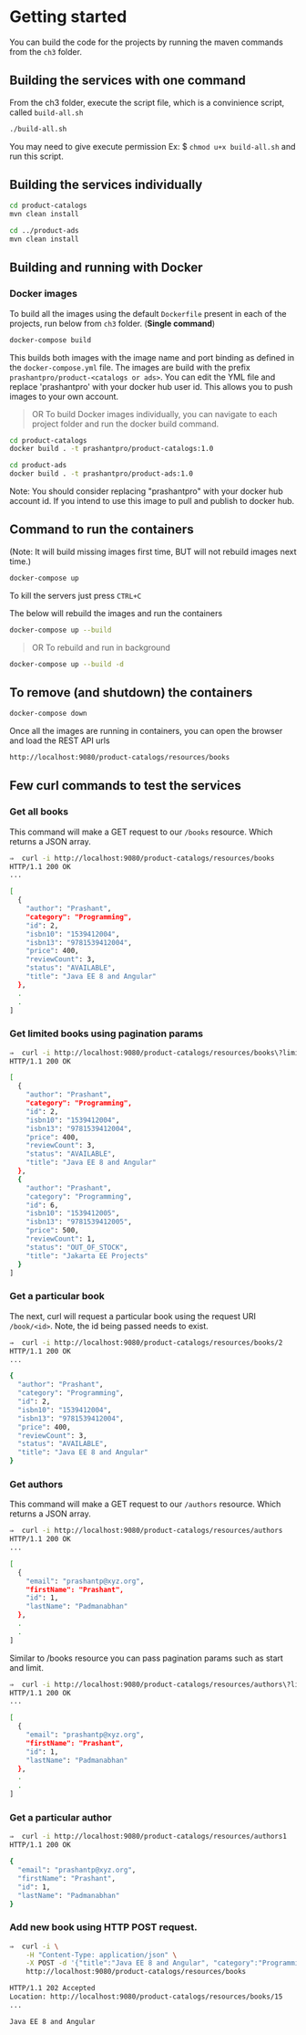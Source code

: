 
# Getting started

You can build the code for the projects by running the maven commands from the `ch3` folder.

## Building the services with one command
From the ch3 folder, execute the script file, which is a convinience script, called `build-all.sh`

```sh
./build-all.sh
```

You may need to give execute permission Ex: $ `chmod u+x build-all.sh` and run this script.

## Building the services individually
```sh
cd product-catalogs
mvn clean install

cd ../product-ads
mvn clean install
```

## Building and running with Docker

### Docker images

To build all the images using the default `Dockerfile` present in each of the projects, run below from `ch3` folder. (**Single command**)

```sh
docker-compose build
```
This builds both images with the image name and port binding as defined in the `docker-compose.yml` file.
The images are build with the prefix `prashantpro/product-<catalogs or ads>`. You can edit the YML file and replace 'prashantpro' with your docker hub user id. This allows you to push images to your own account.

>OR
To build Docker images individually, you can navigate to each project folder and run the docker build command.

```sh
cd product-catalogs
docker build . -t prashantpro/product-catalogs:1.0

cd product-ads
docker build . -t prashantpro/product-ads:1.0
```

Note: You should consider replacing "prashantpro" with your docker hub account id. If you intend to use this image to pull and publish to docker hub.

## Command to run the containers
(Note: It will build missing images first time, BUT will not rebuild images next time.)

```sh
docker-compose up
```

To kill the servers just press
`CTRL+C`

The below will rebuild the images and run the containers

```sh
docker-compose up --build
```

>OR
To rebuild and run in background
```sh
docker-compose up --build -d
```

## To remove (and shutdown) the containers
```sh
docker-compose down
```

Once all the images are running in containers, you can open the browser and load the REST API urls

```sh
http://localhost:9080/product-catalogs/resources/books
```

## Few curl commands to test the services

### Get all books
This command will make a GET request to our `/books` resource. Which returns a JSON array.
```sh
⇒  curl -i http://localhost:9080/product-catalogs/resources/books
HTTP/1.1 200 OK
...

[
  {
    "author": "Prashant",
    "category": "Programming",
    "id": 2,
    "isbn10": "1539412004",
    "isbn13": "9781539412004",
    "price": 400,
    "reviewCount": 3,
    "status": "AVAILABLE",
    "title": "Java EE 8 and Angular"
  },
  .
  .
]
```

### Get limited books using pagination params

```sh
⇒  curl -i http://localhost:9080/product-catalogs/resources/books\?limit\=2
HTTP/1.1 200 OK

[
  {
    "author": "Prashant",
    "category": "Programming",
    "id": 2,
    "isbn10": "1539412004",
    "isbn13": "9781539412004",
    "price": 400,
    "reviewCount": 3,
    "status": "AVAILABLE",
    "title": "Java EE 8 and Angular"
  },
  {
    "author": "Prashant",
    "category": "Programming",
    "id": 6,
    "isbn10": "1539412005",
    "isbn13": "9781539412005",
    "price": 500,
    "reviewCount": 1,
    "status": "OUT_OF_STOCK",
    "title": "Jakarta EE Projects"
  }
]
```

### Get a particular book
The next, curl will request a particular book using the request URI `/book/<id>`.
Note, the id being passed needs to exist.

```sh
⇒  curl -i http://localhost:9080/product-catalogs/resources/books/2
HTTP/1.1 200 OK
...

{
  "author": "Prashant",
  "category": "Programming",
  "id": 2,
  "isbn10": "1539412004",
  "isbn13": "9781539412004",
  "price": 400,
  "reviewCount": 3,
  "status": "AVAILABLE",
  "title": "Java EE 8 and Angular"
}
```

### Get authors
This command will make a GET request to our `/authors` resource. Which returns a JSON array.
```sh
⇒  curl -i http://localhost:9080/product-catalogs/resources/authors
HTTP/1.1 200 OK
...

[
  {
    "email": "prashantp@xyz.org",
    "firstName": "Prashant",
    "id": 1,
    "lastName": "Padmanabhan"
  },
  .
  .
]
```

Similar to /books resource you can pass pagination params such as start and limit.

```sh
⇒  curl -i http://localhost:9080/product-catalogs/resources/authors\?limit\=2
HTTP/1.1 200 OK
...

[
  {
    "email": "prashantp@xyz.org",
    "firstName": "Prashant",
    "id": 1,
    "lastName": "Padmanabhan"
  },
  .
  .
]
```

### Get a particular author
```sh
⇒  curl -i http://localhost:9080/product-catalogs/resources/authors1
HTTP/1.1 200 OK

{
  "email": "prashantp@xyz.org",
  "firstName": "Prashant",
  "id": 1,
  "lastName": "Padmanabhan"
}
```

### Add new book using HTTP POST  request.

```sh
⇒  curl -i \
	-H "Content-Type: application/json" \
	-X POST -d '{"title":"Java EE 8 and Angular", "category":"Programming", "status": "AVAILABLE", "price": "900.00", "author": {"email": "prashantp@xyz.org"}}'
	http://localhost:9080/product-catalogs/resources/books

HTTP/1.1 202 Accepted
Location: http://localhost:9080/product-catalogs/resources/books/15
...

Java EE 8 and Angular
```

